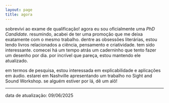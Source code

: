 ```yaml
---
layout: page
title: agora
---
```


sobrevivi ao exame de qualificação! agora eu sou oficialmente uma _PhD
Candidate_. resumindo, acabei de ter uma promoção que me deixa exatamente com o
mesmo trabalho. dentre as obsessões literárias, estou lendo livros relacionados
a ciência, pensamento e criatividade. tem sido interessante. comecei há um tempo
atrás um caderninho que tento fazer um desenho por dia. por incrível que pareça,
estou mantendo ele atualizado.

em termos de pesquisa, estou interessada em explicabilidade e aplicações em
áudio. estarei em Nashville apresentando um trabalho no Sight and Sound
Workshop. se alguém estiver por lá, dê um alô!

---

data de atualização: 09/06/2025
